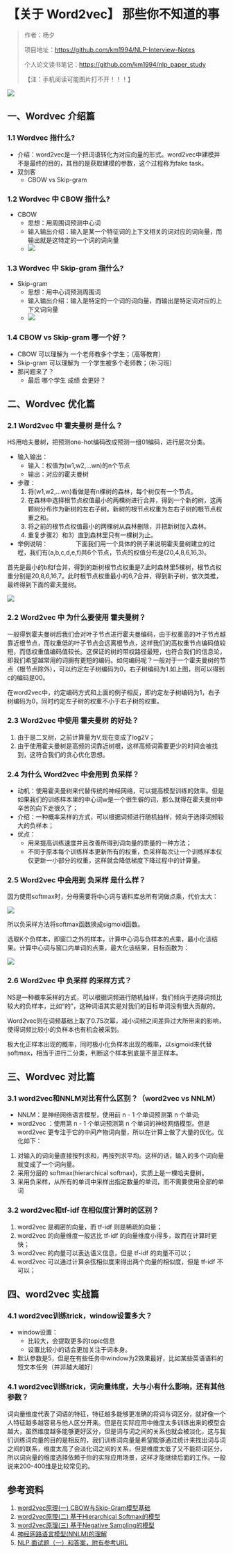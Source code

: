 # 【关于 Word2vec】 那些你不知道的事

> 作者：杨夕
> 
> 项目地址：https://github.com/km1994/NLP-Interview-Notes
> 
> 个人论文读书笔记：https://github.com/km1994/nlp_paper_study
> 
> 【注：手机阅读可能图片打不开！！！】

![](img/Word2vec.png)

## 一、Wordvec 介绍篇

### 1.1 Wordvec 指什么?

- 介绍：word2vec是一个把词语转化为对应向量的形式。word2vec中建模并不是最终的目的，其目的是获取建模的参数，这个过程称为fake task。
- 双剑客
  - CBOW vs Skip-gram

### 1.2 Wordvec 中 CBOW 指什么?
 
- CBOW
  - 思想：用周围词预测中心词
  - 输入输出介绍：输入是某一个特征词的上下文相关的词对应的词向量，而输出就是这特定的一个词的词向量
  - ![](img/20200701091112.png)

### 1.3 Wordvec 中 Skip-gram 指什么?

- Skip-gram
  - 思想：用中心词预测周围词
  - 输入输出介绍：输入是特定的一个词的词向量，而输出是特定词对应的上下文词向量
  - ![](img/20200629083749.png)

### 1.4 CBOW vs Skip-gram 哪一个好？

- CBOW 可以理解为 一个老师教多个学生；（高等教育）
- Skip-gram 可以理解为 一个学生被多个老师教；（补习班）
- 那问题来了？
  - 最后 哪个学生 成绩 会更好？

## 二、Wordvec 优化篇

### 2.1  Word2vec 中 霍夫曼树 是什么？

HS用哈夫曼树，把预测one-hot编码改成预测一组01编码，进行层次分类。
- 输入输出：
  - 输入：权值为(w1,w2,...wn)的n个节点
  - 输出：对应的霍夫曼树
- 步骤：
  1. 将(w1,w2,...wn)看做是有n棵树的森林，每个树仅有一个节点。
  2. 在森林中选择根节点权值最小的两棵树进行合并，得到一个新的树，这两颗树分布作为新树的左右子树。新树的根节点权重为左右子树的根节点权重之和。
  3. 将之前的根节点权值最小的两棵树从森林删除，并把新树加入森林。
  4. 重复步骤2）和3）直到森林里只有一棵树为止。
- 举例说明：
　　　　
下面我们用一个具体的例子来说明霍夫曼树建立的过程，我们有(a,b,c,d,e,f)共6个节点，节点的权值分布是(20,4,8,6,16,3)。

首先是最小的b和f合并，得到的新树根节点权重是7.此时森林里5棵树，根节点权重分别是20,8,6,16,7。此时根节点权重最小的6,7合并，得到新子树，依次类推，最终得到下面的霍夫曼树。

![](img/微信截图_20201224212421.png)

### 2.2  Word2vec 中 为什么要使用 霍夫曼树？

一般得到霍夫曼树后我们会对叶子节点进行霍夫曼编码，由于权重高的叶子节点越靠近根节点，而权重低的叶子节点会远离根节点，这样我们的高权重节点编码值较短，而低权重值编码值较长。这保证的树的带权路径最短，也符合我们的信息论，即我们希望越常用的词拥有更短的编码。如何编码呢？一般对于一个霍夫曼树的节点（根节点除外），可以约定左子树编码为0，右子树编码为1.如上图，则可以得到c的编码是00。

在word2vec中，约定编码方式和上面的例子相反，即约定左子树编码为1，右子树编码为0，同时约定左子树的权重不小于右子树的权重。

### 2.3  Word2vec 中使用 霍夫曼树 的好处？

1. 由于是二叉树，之前计算量为V,现在变成了log2V；
2. 由于使用霍夫曼树是高频的词靠近树根，这样高频词需要更少的时间会被找到，这符合我们的贪心优化思想。

### 2.4 为什么 Word2vec 中会用到 负采样？

- 动机：使用霍夫曼树来代替传统的神经网络，可以提高模型训练的效率。但是如果我们的训练样本里的中心词w是一个很生僻的词，那么就得在霍夫曼树中辛苦的向下走很久了；
- 介绍：一种概率采样的方式，可以根据词频进行随机抽样，倾向于选择词频较大的负样本；
- 优点：
  - 用来提高训练速度并且改善所得到词向量的质量的一种方法；
  - 不同于原本每个训练样本更新所有的权重，负采样每次让一个训练样本仅仅更新一小部分的权重，这样就会降低梯度下降过程中的计算量。

### 2.5 Word2vec 中会用到 负采样 是什么样？

因为使用softmax时，分母需要将中心词与语料库总所有词做点乘，代价太大：

![](img/微信截图_20201224211731.png)

所以负采样方法将softmax函数换成sigmoid函数。

选取K个负样本，即窗口之外的样本，计算中心词与负样本的点乘，最小化该结果。计算中心词与窗口内单词的点乘，最大化该结果，目标函数为：

![](img/微信截图_20201224211840.png)

### 2.6  Word2vec 中 负采样 的采样方式？

NS是一种概率采样的方式，可以根据词频进行随机抽样，我们倾向于选择词频比较大的负样本，比如“的”，这种词语其实是对我们的目标单词没有很大贡献的。

Word2vec则在词频基础上取了0.75次幂，减小词频之间差异过大所带来的影响，使得词频比较小的负样本也有机会被采到。

极大化正样本出现的概率，同时极小化负样本出现的概率，以sigmoid来代替softmax，相当于进行二分类，判断这个样本到底是不是正样本。

## 三、Wordvec 对比篇

### 3.1 word2vec和NNLM对比有什么区别？（word2vec vs NNLM）
- NNLM：是神经网络语言模型，使用前 n - 1 个单词预测第 n 个单词;
- word2vec ：使用第 n - 1 个单词预测第 n 个单词的神经网络模型。但是 word2vec 更专注于它的中间产物词向量，所以在计算上做了大量的优化。优化如下：
1. 对输入的词向量直接按列求和，再按列求平均。这样的话，输入的多个词向量就变成了一个词向量。
2. 采用分层的 softmax(hierarchical softmax)，实质上是一棵哈夫曼树。
3. 采用负采样，从所有的单词中采样出指定数量的单词，而不需要使用全部的单词

### 3.2 word2vec和tf-idf 在相似度计算时的区别？

1. word2vec 是稠密的向量，而 tf-idf 则是稀疏的向量；
2. word2vec 的向量维度一般远比 tf-idf 的向量维度小得多，故而在计算时更快；
3. word2vec 的向量可以表达语义信息，但是 tf-idf 的向量不可以；
4. word2vec 可以通过计算余弦相似度来得出两个向量的相似度，但是 tf-idf 不可以；

## 四、word2vec 实战篇

### 4.1 word2vec训练trick，window设置多大？

- window设置：
  - 比较大，会提取更多的topic信息
  - 设置比较小的话会更加关注于词本身。
- 默认参数是5，但是在有些任务中window为2效果最好，比如某些英语语料的短文本任务（并非越大越好）

### 4.1 word2vec训练trick，词向量纬度，大与小有什么影响，还有其他参数？

词向量维度代表了词语的特征，特征越多能够更准确的将词与词区分，就好像一个人特征越多越容易与他人区分开来。但是在实际应用中维度太多训练出来的模型会越大，虽然维度越多能够更好区分，但是词与词之间的关系也就会被淡化，这与我们训练词向量的目的是相反的，我们训练词向量是希望能够通过统计来找出词与词之间的联系，维度太高了会淡化词之间的关系，但是维度太低了又不能将词区分，所以词向量的维度选择依赖于你的实际应用场景，这样才能继续后面的工作。一般说来200-400维是比较常见的。


## 参考资料

1. [word2vec原理(一) CBOW与Skip-Gram模型基础](https://www.cnblogs.com/pinard/p/7160330.html)
2. [word2vec原理(二) 基于Hierarchical Softmax的模型](https://www.cnblogs.com/pinard/p/7243513.html)
3. [word2vec原理(三) 基于Negative Sampling的模型](https://www.cnblogs.com/pinard/p/7249903.html)
4. [神经网路语言模型(NNLM)的理解](https://blog.csdn.net/lilong117194/article/details/82018008)
5. [NLP 面试题（一）和答案，附有参考URL](https://www.jianshu.com/p/fbb6d5e75059)